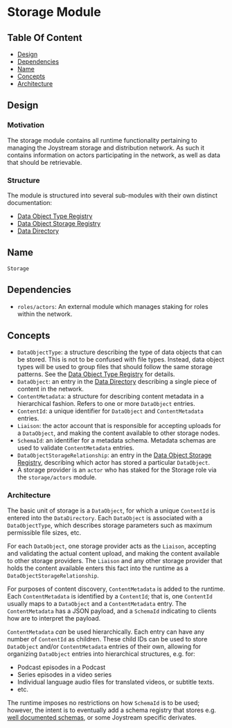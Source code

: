 # Storage Module

## Table Of Content

- [Design](#design)
- [Dependencies](#dependencies)
- [Name](#name)
- [Concepts](#concepts)
- [Architecture](#architecture)

## Design

### Motivation

The storage module contains all runtime functionality pertaining to managing
the Joystream storage and distribution network. As such it contains information
on actors participating in the network, as well as data that should be
retrievable.

### Structure

The module is structured into several sub-modules with their own distinct
documentation:

- [Data Object Type Registry](./storage-module-data-object-type-registry.md)
- [Data Object Storage Registry](./storage-module-data-object-storage-registry.md)
- [Data Directory](./storage-module-data-directory.md)

## Name

`Storage`

## Dependencies

- `roles/actors`: An external module which manages staking for roles within the
  network.

## Concepts

- `DataObjectType`: a structure describing the type of data objects that can be
  stored. This is not to be confused with file types. Instead, data object
  types will be used to group files that should follow the same storage
  patterns. See the [Data Object Type Registry](./storage-module-data-object-type-registry.md)
  for details.
- `DataObject`: an entry in the [Data Directory](./storage-module-data-directory.md)
  describing a single piece of content in the network.
- `ContentMetadata`: a structure for describing content metadata in a
  hierarchical fashion. Refers to one or more `DataObject` entries.
- `ContentId`: a unique identifier for `DataObject` and `ContentMetadata`
  entries.
- `Liaison`: the actor account that is responsible for accepting uploads for
  a `DataObject`, and making the content available to other storage nodes.
- `SchemaId`: an identifier for a metadata schema. Metadata schemas are used to
  validate `ContentMetadata` entries.
- `DataObjectStorageRelationship`: an entry in the [Data Object Storage Registry](./storage-module-data-object-storage-registry.md),
  describing which actor has stored a particular `DataObject`.
- A storage provider is an `actor` who has staked for the Storage role via the
  `storage/actors` module.

### Architecture

The basic unit of storage is a `DataObject`, for which a unique `ContentId` is
entered into the `DataDirectory`. Each `DataObject` is associated with a
`DataObjectType`, which describes storage parameters such as maximum permissible
file sizes, etc.

For each `DataObject`, one storage provider acts as the `Liaison`, accepting and
validating the actual content upload, and making the content available to other
storage providers. The `Liaison` and any other storage provider that holds the
content available enters this fact into the runtime as a
`DataObjectStorageRelationship`.

For purposes of content discovery, `ContentMetadata` is added to the runtime.
Each `ContentMetadata` is identified by a `ContentId`; that is, one `ContentId`
usually maps to a `DataObject` and a `ContentMetadata` entry. The
`ContentMetadata` has a JSON payload, and a `SchemaId` indicating to clients how
are to interpret the payload.

`ContentMetadata` *can* be used hierarchically. Each entry can have any number
of `ContentId` as children. These child IDs can be used to store `DataObject`
and/or `ContentMetadata` entries of their own, allowing for organizing
`DataObject` entries into hierarchical structures, e.g. for:

- Podcast episodes in a Podcast
- Series episodes in a video series
- Individual language audio files for translated videos, or subtitle texts.
- etc.

The runtime imposes no restrictions on how `SchemaId` is to be used; however,
the intent is to eventually add a schema registry that stores e.g.
[well documented schemas](https://schema.org), or some Joystream specific
derivates.
